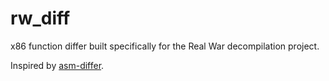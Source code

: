 # rw_diff
x86 function differ built specifically for the Real War decompilation project.

Inspired by [asm-differ](https://github.com/simonlindholm/asm-differ).
